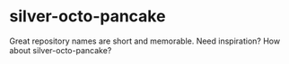 # silver-octo-pancake
Great repository names are short and memorable. Need inspiration? How about silver-octo-pancake?

